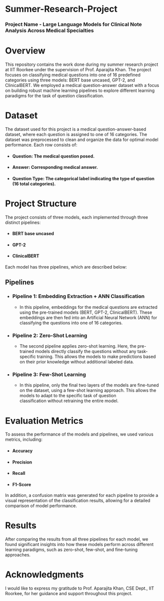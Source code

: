 # Summer-Research-Project 
### Project Name - Large Language Models for Clinical Note Analysis Across Medical Specialties

# Overview
This repository contains the work done during my summer research project at IIT Roorkee under the supervision of Prof. Aparajita Khan. The project focuses on classifying medical questions into one of 16 predefined categories using three models: BERT base uncased, GPT-2, and ClinicalBERT. We employed a medical question-answer dataset with a focus on building robust machine learning pipelines to explore different learning paradigms for the task of question classification.
# Dataset
The dataset used for this project is a medical question-answer-based dataset, where each question is assigned to one of 16 categories. The dataset was preprocessed to clean and organize the data for optimal model performance. Each row consists of:

* #### Question: The medical question posed.
* #### Answer: Corresponding medical answer.
* #### Question Type: The categorical label indicating the type of question (16 total categories).
# Project Structure
The project consists of three models, each implemented through three distinct pipelines:

* #### BERT base uncased
* #### GPT-2
* #### ClinicalBERT
Each model has three pipelines, which are described below:
## Pipelines
* ### Pipeline 1: Embedding Extraction + ANN Classification
  * In this pipeline, embeddings for the medical questions are extracted using the pre-trained models (BERT, GPT-2, ClinicalBERT). These embeddings are then fed into an Artificial Neural Network 
    (ANN) for classifying the questions into one of 16 categories.
* ### Pipeline 2: Zero-Shot Learning
  * The second pipeline applies zero-shot learning. Here, the pre-trained models directly classify the questions without any task-specific training. This allows the models to make predictions based     on their prior knowledge without additional labeled data.
* ### Pipeline 3: Few-Shot Learning
  * In this pipeline, only the final two layers of the models are fine-tuned on the dataset, using a few-shot learning approach. This allows the models to adapt to the specific task of question     
    classification without retraining the entire model.
# Evaluation Metrics
To assess the performance of the models and pipelines, we used various metrics, including:

* #### Accuracy
* #### Precision
* #### Recall
* #### F1-Score
In addition, a confusion matrix was generated for each pipeline to provide a visual representation of the classification results, allowing for a detailed comparison of model performance.
# Results
After comparing the results from all three pipelines for each model, we found significant insights into how these models perform across different learning paradigms, such as zero-shot, few-shot, and fine-tuning approaches.
# Acknowledgments
I would like to express my gratitude to Prof. Aparajita Khan, CSE Dept., IIT Roorkee, for her guidance and support throughout this project.

